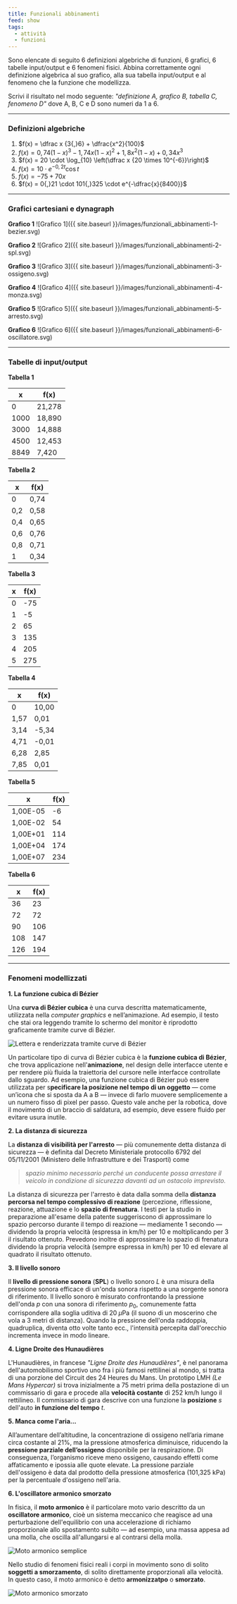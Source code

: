 ```yaml
---
title: Funzionali abbinamenti
feed: show
tags:
  - attività
  - funzioni
---
```


Sono elencate di seguito 6 definizioni algebriche di funzioni, 6 grafici, 6 tabelle input/output e 6 fenomeni fisici. Abbina correttamente ogni definizione algebrica al suo grafico, alla sua tabella input/output e al fenomeno che la funzione che modellizza.

Scrivi il risultato nel modo seguente: *"definizione A, grafico B, tabella C, fenomeno D"* dove A, B, C e D sono numeri da 1 a 6.

---

### Definizioni algebriche

1. $f(x) = \dfrac x {3{,}6} + \dfrac{x^2}{100}$
2. $f(x) = 0{,}74(1-x)^3 - 1{,}74x(1-x)^2 + 1{,}8x^2(1-x) + 0{,}34x^3$
3. $f(x) = 20 \cdot \log_{10} \left(\dfrac x {20 \times 10^{-6}}\right)$
4. $f(x) = 10 \cdot e^{-0{,}2 t} \cos t$
5. $f(x) = -75 + 70x$
6. $f(x) = 0{,}21 \cdot 101{,}325 \cdot e^{-\dfrac{x}{8400}}$

---
### Grafici cartesiani e dynagraph

**Grafico 1**
![Grafico 1]({{ site.baseurl }}/images/funzionali_abbinamenti-1-bezier.svg)

**Grafico 2**
![Grafico 2]({{ site.baseurl }}/images/funzionali_abbinamenti-2-spl.svg)

**Grafico 3**
![Grafico 3]({{ site.baseurl }}/images/funzionali_abbinamenti-3-ossigeno.svg)

**Grafico 4**
![Grafico 4]({{ site.baseurl }}/images/funzionali_abbinamenti-4-monza.svg)

**Grafico 5**
![Grafico 5]({{ site.baseurl }}/images/funzionali_abbinamenti-5-arresto.svg)

**Grafico 6**
![Grafico 6]({{ site.baseurl }}/images/funzionali_abbinamenti-6-oscillatore.svg)

---

### Tabelle di input/output

**Tabella 1**

| x    | f(x)   |
| ---- | ------ |
| 0    | 21,278 |
| 1000 | 18,890 |
| 3000 | 14,888 |
| 4500 | 12,453 |
| 8849 | 7,420  |

**Tabella 2**

| x   | f(x) |
| --- | ---- |
| 0   | 0,74 |
| 0,2 | 0,58 |
| 0,4 | 0,65 |
| 0,6 | 0,76 |
| 0,8 | 0,71 |
| 1   | 0,34 |

**Tabella 3**

| x   | f(x) |
| --- | ---- |
| 0   | -75  |
| 1   | -5   |
| 2   | 65   |
| 3   | 135  |
| 4   | 205  |
| 5   | 275  |

**Tabella 4**

| x    | f(x)  |
| ---- | ----- |
| 0    | 10,00 |
| 1,57 | 0,01  |
| 3,14 | -5,34 |
| 4,71 | -0,01 |
| 6,28 | 2,85  |
| 7,85 | 0,01  |

**Tabella 5**

| x        | f(x) |
| -------- | ---- |
| 1,00E-05 | -6   |
| 1,00E-02 | 54   |
| 1,00E+01 | 114  |
| 1,00E+04 | 174  |
| 1,00E+07 | 234  |

**Tabella 6**

| x   | f(x) |
| --- | ---- |
| 36  | 23   |
| 72  | 72   |
| 90  | 106  |
| 108 | 147  |
| 126 | 194  |

---

### Fenomeni modellizzati

**1. La funzione cubica di Bézier**

Una **curva di Bézier cubica** è una curva descritta matematicamente, utilizzata nella *computer graphics* e nell’animazione. Ad esempio, il testo che stai ora leggendo tramite lo schermo del monitor è riprodotto graficamente tramite curve di Bézier.

![Lettera e renderizzata tramite curve di Bézier](https://rfong.github.io/creative-coding/bezier/images/jdhao_example_e.png)

Un particolare tipo di curva di Bézier cubica è la **funzione cubica di Bézier**, che trova applicazione nell'**animazione**, nel design delle interfacce utente e per rendere più fluida la traiettoria del cursore nelle interfacce controllate dallo sguardo. Ad esempio, una funzione cubica di Bézier può essere utilizzata per s**pecificare la posizione nel tempo di un oggetto** — come un’icona che si sposta da A a B — invece di farlo muovere semplicemente a un numero fisso di pixel per passo. Questo vale anche per la robotica, dove il movimento di un braccio di saldatura, ad esempio, deve essere fluido per evitare usura inutile.

**2. La distanza di sicurezza**

La **distanza di visibilità per l'arresto** — più comunemente detta distanza di sicurezza — è definita dal Decreto Ministeriale protocollo 6792 del 05/11/2001 (Ministero delle Infrastrutture e dei Trasporti) come

> *spazio minimo necessario perché un conducente possa arrestare il veicolo in condizione di sicurezza davanti ad un ostacolo imprevisto.*

La distanza di sicurezza per l'arresto è data dalla somma della **distanza percorsa nel tempo complessivo di reazione** (percezione, riflessione, reazione, attuazione e lo **spazio di frenatura**. I testi per la studio in preparazione all'esame della patente suggeriscono di approssimare lo spazio percorso durante il tempo di reazione — mediamente 1 secondo — dividendo la propria velocità (espressa in km/h) per 10 e moltiplicando per 3 il risultato ottenuto. Prevedono inoltre di approssimare lo spazio di frenatura dividendo la propria velocità (sempre espressa in km/h) per 10 ed elevare al quadrato il risultato ottenuto.

**3. Il livello sonoro**

Il **livello di pressione sonora** (**SPL**) o livello sonoro $L$ è una misura della pressione sonora efficace di un'onda sonora rispetto a una sorgente sonora di riferimento. Il livello sonoro è misurato confrontando la pressione dell'onda $p$ con una sonora di riferimento $p_0$, comunemente fatta corrispondere alla soglia uditiva di $20 \;\mu\text{Pa}$ (il suono di un moscerino che vola a 3 metri di distanza). Quando la pressione dell'onda raddoppia, quadruplica, diventa otto volte tanto ecc., l'intensità percepita dall'orecchio incrementa invece in modo lineare. 

**4. Ligne Droite des Hunaudières**

L'Hunaudières, in francese *"Ligne Droite des Hunaudières"*, è nel panorama dell'automobilismo sportivo uno fra i più famosi rettilinei al mondo, si tratta di una porzione del Circuit des 24 Heures du Mans. Un prototipo LMH *(Le Mans Hypercar)* si trova inizialmente a 75 metri prima della postazione di un commissario di gara e procede alla **velocità costante** di 252 km/h lungo il rettilineo. Il commissario di gara descrive con una funzione la **posizione** $s$ dell'auto **in funzione del tempo** $t$.

**5. Manca come l'aria...**

All’aumentare dell’altitudine, la concentrazione di ossigeno nell’aria rimane circa costante al 21%, ma la pressione atmosferica diminuisce, riducendo la **pressione parziale dell’ossigeno** disponibile per la respirazione. Di conseguenza, l’organismo riceve meno ossigeno, causando effetti come affaticamento e ipossia alle quote elevate. La pressione parziale dell'ossigeno è data dal prodotto della pressione atmosferica (101,325 kPa) per la percentuale d'ossigeno nell'aria.

**6. L'oscillatore armonico smorzato**

In fisica, il **moto armonico** è il particolare moto vario descritto da un **oscillatore armonico**, cioè un sistema meccanico che reagisce ad una perturbazione dell'equilibrio con una accelerazione di richiamo proporzionale allo spostamento subito — ad esempio, una massa appesa ad una molla, che oscilla all'allungarsi e al contrarsi della molla.

![Moto armonico semplice](https://upload.wikimedia.org/wikipedia/commons/0/07/Easy_harmonic_oscillator.gif)

Nello studio di fenomeni fisici reali i corpi in movimento sono di solito **soggetti a smorzamento**, di solito direttamente proporzionali alla velocità. In questo caso, il moto armonico è detto **armonizzatpo** o **smorzato**.

![Moto armonico smorzato](https://upload.wikimedia.org/wikipedia/commons/2/2b/Damped_spring.gif)
